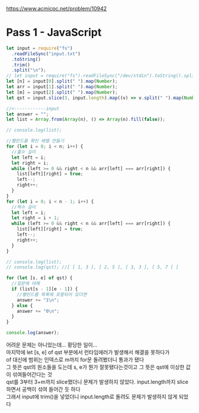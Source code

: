 https://www.acmicpc.net/problem/10942

# Pass 1 - JavaScript
~~~javascript
let input = require("fs")
  .readFileSync("input.txt")
  .toString()
  .trim()
  .split("\n");
// let input = require("fs").readFileSync("/dev/stdin").toString().split('\n');
let [n] = input[0].split(" ").map(Number);
let arr = input[1].split(" ").map(Number);
let [m] = input[2].split(" ").map(Number);
let qst = input.slice(3, input.length).map((v) => v.split(" ").map(Number));

//<------------input
let answer = "";
let list = Array.from(Array(n), () => Array(n).fill(false));

// console.log(list);

//팰린드롬 확인 배열 만들기
for (let i = 0; i < n; i++) {
  //홀수 길이
  let left = i;
  let right = i;
  while (left >= 0 && right < n && arr[left] === arr[right]) {
    list[left][right] = true;
    left--;
    right++;
  }
}
for (let i = 0; i < n - 1; i++) {
  //짝수 길이
  let left = i;
  let right = i + 1;
  while (left >= 0 && right < n && arr[left] === arr[right]) {
    list[left][right] = true;
    left--;
    right++;
  }
}

// console.log(list);
// console.log(qst); //[ [ 1, 3 ], [ 2, 5 ], [ 3, 3 ], [ 5, 7 ] ]

for (let [s, e] of qst) {
  //질문에 대해
  if (list[s - 1][e - 1]) {
    //팰린드롬 목록에 포함되어 있다면
    answer += "1\n";
  } else {
    answer += "0\n";
  }
}

console.log(answer);

~~~

어려운 문제는 아니었는데... 황당한 일이...  
마지막에 let [s, e] of qst 부분에서 런타임에러가 발생해서 해결을 못하다가  
of 대신에 범위는 인덱스로 m까지 for문 돌려봤더니 통과가 됐다  
그 뜻은 qst의 원소들을 도는데 s, e가 뭔가 잘못됐다는것이고 그 뜻은 qst에 이상한 값이 섞여들어간다는 것  
qst를 3부터 3+m까지 slice했더니 문제가 발생하지 않았다. input.length까지 slice하면서 공백이 섞여 들어간 듯 하다  
그래서 input에 trim()을 넣었더니 input.length로 돌려도 문제가 발생하지 않게 되었다   
